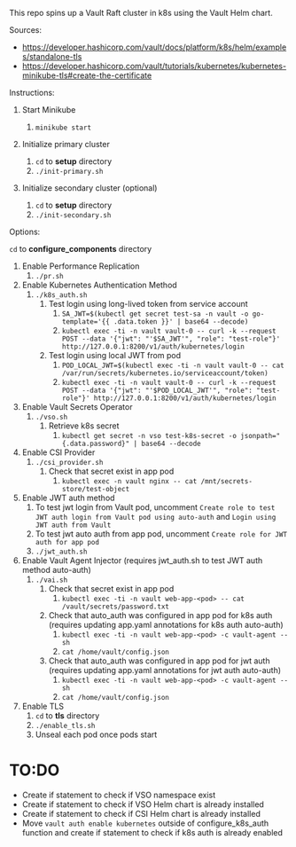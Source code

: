 This repo spins up a Vault Raft cluster in k8s using the Vault Helm chart.

Sources:

* https://developer.hashicorp.com/vault/docs/platform/k8s/helm/examples/standalone-tls
* https://developer.hashicorp.com/vault/tutorials/kubernetes/kubernetes-minikube-tls#create-the-certificate

Instructions: 

1. Start Minikube
   1. `minikube start`

2. Initialize primary cluster
   1. `cd` to **setup** directory
   2. `./init-primary.sh`

3. Initialize secondary cluster (optional)
   1. `cd` to **setup** directory
   2. `./init-secondary.sh`

Options:

`cd` to **configure_components** directory

1. Enable Performance Replication 
   1. `./pr.sh`
2. Enable Kubernetes Authentication Method
   1. `./k8s_auth.sh`
      1. Test login using long-lived token from service account
         1. `SA_JWT=$(kubectl get secret test-sa -n vault -o go-template='{{ .data.token }}' | base64 --decode)`   
         2. `kubectl exec -ti -n vault vault-0 -- curl -k --request POST --data '{"jwt": "'$SA_JWT'", "role": "test-role"}' http://127.0.0.1:8200/v1/auth/kubernetes/login`
      2. Test login using local JWT from pod
         1. `POD_LOCAL_JWT=$(kubectl exec -ti -n vault vault-0 -- cat /var/run/secrets/kubernetes.io/serviceaccount/token)`
         2. `kubectl exec -ti -n vault vault-0 -- curl -k --request POST --data '{"jwt": "'$POD_LOCAL_JWT'", "role": "test-role"}' http://127.0.0.1:8200/v1/auth/kubernetes/login`
3. Enable Vault Secrets Operator
   1. `./vso.sh`
      1. Retrieve k8s secret
         1. `kubectl get secret -n vso test-k8s-secret -o jsonpath="{.data.password}" | base64 --decode`
4. Enable CSI Provider
   1. `./csi_provider.sh`
      1. Check that secret exist in app pod 
         1. `kubectl exec -n vault nginx -- cat /mnt/secrets-store/test-object`
5. Enable JWT auth method
   1. To test jwt login from Vault pod, uncomment `Create role to test JWT auth login from Vault pod using auto-auth` and `Login using JWT auth from Vault`
   2. To test jwt auto auth from app pod, uncomment `Create role for JWT auth for app pod`
   3. `./jwt_auth.sh`
6. Enable Vault Agent Injector (requires jwt_auth.sh to test JWT auth method auto-auth) 
   1. `./vai.sh`
      1. Check that secret exist in app pod
         1. `kubectl exec -ti -n vault web-app-<pod> -- cat /vault/secrets/password.txt`
      2. Check that auto_auth was configured in app pod for k8s auth (requires updating app.yaml annotations for k8s auth auto-auth)
         1. `kubectl exec -ti -n vault web-app-<pod> -c vault-agent -- sh`
         2. `cat /home/vault/config.json`
      3. Check that auto_auth was configured in app pod for jwt auth (requires updating app.yaml annotations for jwt auth auto-auth)
         1. `kubectl exec -ti -n vault web-app-<pod> -c vault-agent -- sh`
         2. `cat /home/vault/config.json`
7. Enable TLS
   1. `cd` to **tls** directory
   2. `./enable_tls.sh`
   3. Unseal each pod once pods start

# TO:DO

* Create if statement to check if VSO namespace exist
* Create if statement to check if VSO Helm chart is already installed 
* Create if statement to check if CSI Helm chart is already installed
* Move `vault auth enable kubernetes` outside of configure_k8s_auth function and create if statement to check if k8s auth is already enabled